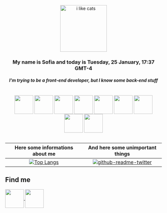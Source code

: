 
<div align="center">

<img src="https://images-cdn.newscred.com/Zz0zYTVmMjFjNDQ0OGIxMWViYmExMTE1NWU0ZjkwYzAwMg==" alt="i like cats" width="150" display="inline" />

<h3 >My name is Sofia and today is Tuesday, 25 January, 17:37 GMT-4</h3>
<h5 >I'm trying to be a front-end developer, but I know some back-end stuff</h5><br>

</div>

<div align="center">

<img src="https://cdn.jsdelivr.net/gh/devicons/devicon/icons/javascript/javascript-original.svg" align="center" heigth="50" width="60" />  
<img src="https://cdn.jsdelivr.net/gh/devicons/devicon/icons/css3/css3-original.svg" align="center" heigth="50" width="60" />
<img src="https://cdn.jsdelivr.net/gh/devicons/devicon/icons/html5/html5-original.svg" align="center" heigth="50" width="60" />
<img src="https://cdn.jsdelivr.net/gh/devicons/devicon/icons/sass/sass-original.svg" align="center" heigth="50" width="60" />
<img src="https://cdn.jsdelivr.net/gh/devicons/devicon/icons/bootstrap/bootstrap-plain.svg" align="center" heigth="50" width="60" />
<img src="https://cdn.jsdelivr.net/gh/devicons/devicon/icons/nodejs/nodejs-original.svg" align="center" heigth="50" width="60" />
<img src="https://cdn.jsdelivr.net/gh/devicons/devicon/icons/python/python-original.svg" align="center" heigth="50" width="60" />
<img src="https://cdn.jsdelivr.net/gh/devicons/devicon/icons/flask/flask-original.svg" align="center" heigth="50" width="60" />
<img src="https://cdn.jsdelivr.net/gh/devicons/devicon/icons/docker/docker-original.svg" align="center" heigth="50" width="60" />

</div>
<br>

<div align="center">

Here some informations about me   |  And here some unimportant things
:-------------------------:|:-------------------------:
[![Top Langs](https://github-readme-stats.vercel.app/api/top-langs/?username=mestrecalendo&layout=compact)](https://github.com/anuraghazra/github-readme-stats) | [![github-readme-twitter](https://github-readme-twitter.gazf.vercel.app/api?id=JokesMemesFacts&layout=wide)](https://github.com/gazf/github-readme-twitter)
</div>


## Find me

<a href="https://www.linkedin.com/in/sofiasousa1/">
<img src="https://cdn.jsdelivr.net/gh/devicons/devicon/icons/linkedin/linkedin-original.svg" align="center" heigth="50" width="60" />
</a>

<a href="https://codepen.io/mestrecalendo/pens/">
<img src="https://cdn.jsdelivr.net/gh/devicons/devicon/icons/codepen/codepen-plain.svg" align="center" heigth="50" width="60" />
</a>


